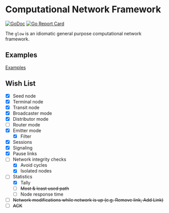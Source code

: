 # Computational Network Framework

[![GoDoc](https://pkg.go.dev/badge/github.com/lnashier/glow)](https://pkg.go.dev/github.com/lnashier/glow)
[![Go Report Card](https://goreportcard.com/badge/github.com/lnashier/glow)](https://goreportcard.com/report/github.com/lnashier/glow)

The `glow` is an idiomatic general purpose computational network framework.

## Examples

[Examples](examples/)

## Wish List

- [x] Seed node
- [x] Terminal node
- [x] Transit node
- [x] Broadcaster mode
- [x] Distributor mode
- [ ] Router mode
- [x] Emitter mode
  - [x] Filter
- [x] Sessions
- [x] Signaling
- [x] Pause links
- [ ] Network integrity checks
  - [x] Avoid cycles
  - [x] Isolated nodes
- [ ] Statistics
  - [x] Tally
  - [ ] ~~Most & least used path~~
  - [ ] Node response time
- [ ] ~~Network modifications while network is up (e.g. Remove link, Add Link)~~
- [ ] ~~ACK~~
